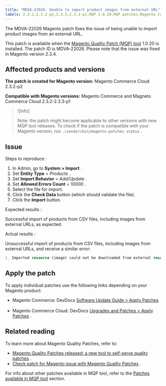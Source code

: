 ```yaml
---
title: "MDVA-22026: Unable to import product images from external URL"
labels: 2.3.2,2.3.2-p2,2.3.3,2.3.3-p1,MQP 1.0.20,MQP patches,Magento Commerce,Magento Commerce Cloud,Magento Quality Patches,external URL,import,product image
---
```


The MDVA-22026 Magento patch fixes the issue of being unable to import product images from an external URL.

This patch is available when the [Magento Quality Patch (MQP) tool](https://support.magento.com/hc/en-us/articles/360047139492) 1.0.20 is installed. The patch ID is MDVA-22026. Please note that the issue was fixed in Magento version 2.3.4.

## Affected products and versions

 **The patch is created for Magento version:** Magento Commerce Cloud 2.3.2-p2

 **Compatible with Magento versions:** Magento Commerce and Magneto Commerce Cloud 2.3.2-2.3.3-p1

>![info]
>
>Note: the patch might become applicable to other versions with new MQP tool releases. To check if the patch is compatible with your Magento version, run `./vendor/bin/magento-patches status` .

## Issue

 <span class="wysiwyg-underline">Steps to reproduce</span> :

1. In Admin, go to **System > Import** .
1. Set **Entity Type** = *Products* .
1. Set **Import Behavior** = *Add/Update* .
1. Set **Allowed Errors Count** = *10000* .
1. Select the file for import.
1. Click the **Check Data** button (which should validate the file).
1. Click the **Import** button.

 <span class="wysiwyg-underline">Expected results</span> :

Successful import of products from CSV files, including images from external URLs, as expected.

 <span class="wysiwyg-underline">Actual results</span> :

Unsuccessful import of products from CSV files, including images from external URLs, and receive a similar error:

```php
1. Imported resource (image) could not be downloaded from external resource due to timeout or access permissions in row(s): 4, 5, 8, 9, 16, 18, 20, 21, 22, 23, 26, 27, 28, 52, 53, 55, 58, 63, 70, 71, 77, 78, 83, 84, 91
```

## Apply the patch

To apply individual patches use the following links depending on your Magento product:

* Magento Commerce: DevDocs [Software Update Guide > Apply Patches](https://devdocs.magento.com/guides/v2.4/comp-mgr/patching.html) .
* Magento Commerce Cloud: DevDocs [Upgrades and Patches > Apply Patches](https://devdocs.magento.com/cloud/project/project-patch.html) .

## Related reading

To learn more about Magento Quality Patches, refer to:

* [Magento Quality Patches released: a new tool to self-serve quality patches](https://support.magento.com/hc/en-us/articles/360047139492) .
* [Check patch for Magento issue with Magento Quality Patches](https://support.magento.com/hc/en-us/articles/360047125252) .

For info about other patches available in MQP tool, refer to the [Patches available in MQP tool](https://support.magento.com/hc/en-us/sections/360010506631-Patches-available-in-MQP-tool-) section.
